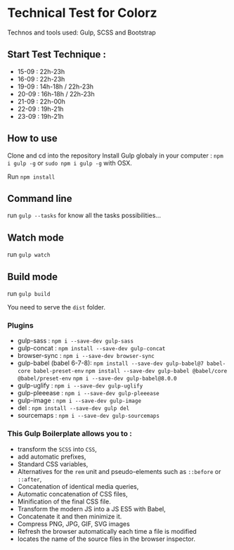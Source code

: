 
# Technical Test for Colorz

Technos and tools used: Gulp, SCSS and Bootstrap

## Start Test Technique : 
- 15-09 : 22h-23h
- 16-09 : 22h-23h
- 19-09 : 14h-18h / 22h-23h
- 20-09 : 16h-18h / 22h-23h
- 21-09 : 22h-00h
- 22-09 : 19h-21h
- 23-09 : 19h-21h


## How to use

Clone and cd into the repository
Install Gulp globaly in your computer : `npm i gulp -g` or `sudo npm i gulp -g` with OSX.

Run `npm install`

## Command line

run `gulp --tasks` for know all the tasks possibilities...

## Watch mode

run `gulp watch`

## Build mode

run `gulp build`

You need to serve the `dist` folder.

### Plugins

- gulp-sass : `npm i --save-dev gulp-sass`
- gulp-concat : `npm install --save-dev gulp-concat`
- browser-sync : `npm i --save-dev browser-sync`
- gulp-babel (babel 6-7-8):
  `npm install --save-dev gulp-babel@7 babel-core babel-preset-env`
  `npm install --save-dev gulp-babel @babel/core @babel/preset-env`
  `npm i --save-dev gulp-babel@8.0.0`
- gulp-uglify : `npm i --save-dev gulp-uglify`
- gulp-pleeease : `npm i --save-dev gulp-pleeease`
- gulp-image : `npm i --save-dev gulp-image`
- del : `npm install --save-dev gulp del`
- sourcemaps : `npm i --save-dev gulp-sourcemaps`

### This Gulp Boilerplate allows you to :

- transform the `SCSS` into `CSS`,
- add automatic prefixes,
- Standard CSS variables,
- Alternatives for the `rem` unit and pseudo-elements such as `::before` or `::after`,
- Concatenation of identical media queries,
- Automatic concatenation of CSS files,
- Minification of the final CSS file.
- Transform the modern JS into a JS ES5 with Babel,
- Concatenate it and then minimize it.
- Compress PNG, JPG, GIF, SVG images
- Refresh the browser automatically each time a file is modified
- locates the name of the source files in the browser inspector.


